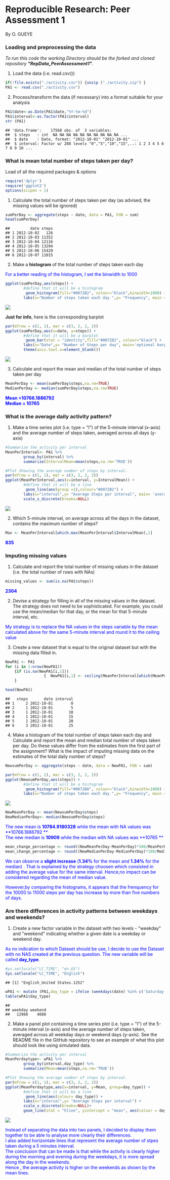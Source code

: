 # Reproducible Research: Peer Assessment 1

By O. GUEYE

### Loading and preprocessing the data
*To run this code the working Directory should be the forked and cloned repository __"RepData_PeerAssessment1"__.*

1. Load the data (i.e. read.csv())

```r
if(!file.exists("./activity.csv")) {unzip ("./activity.zip") }
PA1 <- read.csv("./activity.csv")
```
  
  

2. Process/transform the data (if necessary) into a format suitable for your analysis

```r
PA1$date<-as.Date(PA1$date,"%Y-%m-%d")
PA1$interval<-as.factor(PA1$interval)
str (PA1)
```

```
## 'data.frame':	17568 obs. of  3 variables:
##  $ steps   : int  NA NA NA NA NA NA NA NA NA NA ...
##  $ date    : Date, format: "2012-10-01" "2012-10-01" ...
##  $ interval: Factor w/ 288 levels "0","5","10","15",..: 1 2 3 4 5 6 7 8 9 10 ...
```
  
  
    
### What is mean total number of steps taken per day?

Load of all the required packages & options

```r
require('dplyr')
require('ggplot2')
options(scipen = 1)
```


1. Calculate the total number of steps taken per day (as advised, the missing values will be ignored)

```r
sumPerDay <- aggregate(steps ~ date, data = PA1, FUN = sum)
head(sumPerDay)
```

```
##         date steps
## 1 2012-10-02   126
## 2 2012-10-03 11352
## 3 2012-10-04 12116
## 4 2012-10-05 13294
## 5 2012-10-06 15420
## 6 2012-10-07 11015
```


2. Make a **histogram** of the total number of steps taken each day  

<span style="color:blue">For a better reading of the histogram, I set the binwidth to 1000</span>

```r
ggplot(sumPerDay,aes(steps)) + 
        #define that it will be a histogram
         geom_histogram(fill="#0072B2", colour="black",binwidth=1000) +
        labs(x="Number of steps taken each day ",y= "Frequency", main = 'total number of steps taken each day')
```

![](PA1_template_files/figure-html/unnamed-chunk-4-1.png) 



**Just for info**, here is the corresponding barplot

```r
par(mfrow = c(1, 1), mar = c(3, 2, 2, 2))
ggplot(sumPerDay,aes(x=date, y=steps)) + 
        #define that it will be a barplot
         geom_bar(stat = "identity",fill="#0072B2", colour="black") +
        labs(x="Date",y= "Number of Steps per day", main='optional barplot  the about total number of steps taken each day') +
        theme(axis.text.x=element_blank())
```

![](PA1_template_files/figure-html/unnamed-chunk-5-1.png) 


3. Calculate and report the mean and median of the total number of steps taken per day

```r
MeanPerDay <- mean(sumPerDay$steps,na.rm=TRUE)
MedianPerDay <- median(sumPerDay$steps,na.rm=TRUE)
```
<span style="color:blue">**Mean =10766.1886792**</span>   
<span style="color:blue">**Median = 10765**</span>   


### What is the average daily activity pattern?
1. Make a time series plot (i.e. type = "l") of the 5-minute interval (x-axis) and the average number of steps taken, averaged across all days (y-axis)


```r
#Summarize the activity per interval
MeanPerInterval<- PA1 %>% 
        group_by(interval) %>%
        summarize(IntervalMean=mean(steps,na.rm='TRUE'))

#Plot Showing the average number of steps by interval.
par(mfrow = c(1, 1), mar = c(3, 2, 2, 2))
ggplot(MeanPerInterval,aes(x=interval, y=IntervalMean)) + 
        #define that it will be a line
         geom_line(aes(group =1),colour="#0072B2") +
        labs(x="interval",y= "Average Steps per interval", main= 'average number of steps taken across all day') +
        scale_x_discrete(breaks=NULL)
```

![](PA1_template_files/figure-html/unnamed-chunk-7-1.png) 

2. Which 5-minute interval, on average across all the days in the dataset, contains the maximum number of steps?

```r
Max <- MeanPerInterval[which.max(MeanPerInterval$IntervalMean),1]
```
<span style="color:blue">**835**</span>        
    
### Imputing missing values

1. Calculate and report the total number of missing values in the dataset (i.e. the total number of rows with NAs)


```r
missing_values <- sum(is.na(PA1$steps))
```
<span style="color:blue">**2304**</span>   

2. Devise a strategy for filling in all of the missing values in the dataset. The strategy does not need to be sophisticated. For example, you could use the mean/median for that day, or the mean for that 5-minute interval, etc.

<span style="color:blue"> My strategy is to replace the NA values in the steps variable by the mean calculated above for the same 5-minute  interval and round it to the ceiling value</span> 


3. Create a new dataset that is equal to the original dataset but with the missing data filled in.

```r
NewPA1 <- PA1
for (i in 1:nrow(NewPA1)) 
    {if (is.na(NewPA1[i,1]))
                 {  NewPA1[i,1] <- ceiling(MeanPerInterval[which(MeanPerInterval$interval == NewPA1[i,3]),2]) }
    }

head(NewPA1)
```

```
##   steps       date interval
## 1     2 2012-10-01        0
## 2     1 2012-10-01        5
## 3     1 2012-10-01       10
## 4     1 2012-10-01       15
## 5     1 2012-10-01       20
## 6     3 2012-10-01       25
```

4. Make a histogram of the total number of steps taken each day and Calculate and report the mean and median total number of steps taken per day. Do these values differ from the estimates from the first part of the assignment? What is the impact of imputing missing data on the estimates of the total daily number of steps?


```r
NewsumPerDay <- aggregate(steps ~ date, data = NewPA1, FUN = sum)

par(mfrow = c(1, 1), mar = c(3, 2, 2, 2))
ggplot(NewsumPerDay,aes(steps)) + 
        #define that it will be a histogram
         geom_histogram(fill="#0072B8", colour="black",binwidth=1000) +
        labs(x="Number of steps taken each day ",y= "Frequency", main ='total number of steps taken by day (after NAs replacement)')
```

![](PA1_template_files/figure-html/unnamed-chunk-11-1.png) 

```r
NewMeanPerDay <- mean(NewsumPerDay$steps)
NewMedianPerDay<- median(NewsumPerDay$steps)
```

<span style="color:blue">The new mean is **10784.9180328** while the mean with NA values was **10766.1886792 **</span>   
<span style="color:blue">The new median is **10909** while the median  with NA values was **10765 **</span>  


```r
mean_change_percentage <- round((NewMeanPerDay-MeanPerDay)*100/MeanPerDay,2)
mean_change_percentage <- round((NewMedianPerDay-MedianPerDay)*100/MedianPerDay,2)
```


<span style="color:blue">We can observe a **slight increase**  (**1.34%** for the mean  and **1.34%** for the median) . That is explained by the strategy choosen which consisted in adding the average value for the same interval. Hence,no impact can be considered regarding the mean of median value.</span>  


<span style="color:blue">However,by comparing the histograms, it appears that the frenquency for the 10000 to 11000 steps per day has increase by more than five numbers of days. </span>  

 
### Are there differences in activity patterns between weekdays and weekends?


1. Create a new factor variable in the dataset with two levels - "weekday" and "weekend" indicating whether a given date is a weekday or weekend day.  

<span style="color:blue">As no indication to which Dataset should be use, I decide to use the Dataset with no NAS created at the previous question. The new variable will be called **day_type**.<span style="color:blue">


```r
#ys.setlocale("LC_TIME", "en_US")
Sys.setlocale("LC_TIME", "English")
```

```
## [1] "English_United States.1252"
```

```r
wPA1 <- mutate (PA1,day_type = ifelse (weekdays(date) %in% c('Saturday', 'Sunday'),'weekend', 'weekday'))
table(wPA1$day_type)
```

```
## 
## weekday weekend 
##   12960    4608
```

2. Make a panel plot containing a time series plot (i.e. type = "l") of the 5-minute interval (x-axis) and the average number of steps taken, averaged across all weekday days or weekend days (y-axis). See the README file in the GitHub repository to see an example of what this plot should look like using simulated data.


```r
#Summarize the activity per interval
MeanPerdaytype<- wPA1 %>% 
        group_by(interval,day_type) %>%
        summarize(Mean=mean(steps,na.rm='TRUE'))

#Plot Showing the average number of steps by interval.
par(mfrow = c(1, 1), mar = c(3, 2, 2, 2))
ggplot(MeanPerdaytype,aes(x=interval, y=Mean, group=day_type)) + 
        #define that it will be a line
         geom_line(aes(colour= day_type)) +
        labs(x="interval",y= "Average Steps per interval") +
        scale_x_discrete(breaks=NULL)+
        geom_line(stat = "hline", yintercept = "mean", aes(colour = day_type))
```

![](PA1_template_files/figure-html/unnamed-chunk-14-1.png) 

<span style="color:blue">Instead of separating the data into two panels, I decided to display them together to be able to analyse more clearly their differences.  
I also added horizontale lines that represent the average number of stpes taken during a 5 minutes interval.  
The conclusion that can be made is that while the activity is clearly higher during the morning  and evening during the weekdays, it is more spread along the day in the weekends.  
Hence , the average activity is higher on the weekends as shown by the mean lines.</span>
